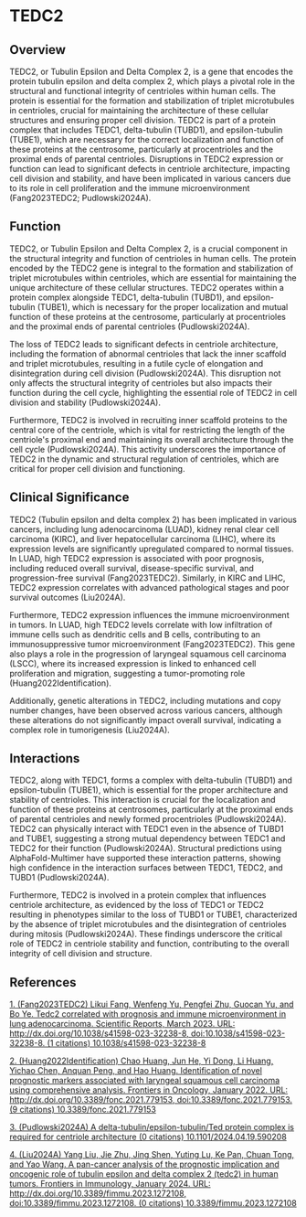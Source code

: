 # TEDC2

## Overview
TEDC2, or Tubulin Epsilon and Delta Complex 2, is a gene that encodes the protein tubulin epsilon and delta complex 2, which plays a pivotal role in the structural and functional integrity of centrioles within human cells. The protein is essential for the formation and stabilization of triplet microtubules in centrioles, crucial for maintaining the architecture of these cellular structures and ensuring proper cell division. TEDC2 is part of a protein complex that includes TEDC1, delta-tubulin (TUBD1), and epsilon-tubulin (TUBE1), which are necessary for the correct localization and function of these proteins at the centrosome, particularly at procentrioles and the proximal ends of parental centrioles. Disruptions in TEDC2 expression or function can lead to significant defects in centriole architecture, impacting cell division and stability, and have been implicated in various cancers due to its role in cell proliferation and the immune microenvironment (Fang2023TEDC2; Pudlowski2024A).

## Function
TEDC2, or Tubulin Epsilon and Delta Complex 2, is a crucial component in the structural integrity and function of centrioles in human cells. The protein encoded by the TEDC2 gene is integral to the formation and stabilization of triplet microtubules within centrioles, which are essential for maintaining the unique architecture of these cellular structures. TEDC2 operates within a protein complex alongside TEDC1, delta-tubulin (TUBD1), and epsilon-tubulin (TUBE1), which is necessary for the proper localization and mutual function of these proteins at the centrosome, particularly at procentrioles and the proximal ends of parental centrioles (Pudlowski2024A).

The loss of TEDC2 leads to significant defects in centriole architecture, including the formation of abnormal centrioles that lack the inner scaffold and triplet microtubules, resulting in a futile cycle of elongation and disintegration during cell division (Pudlowski2024A). This disruption not only affects the structural integrity of centrioles but also impacts their function during the cell cycle, highlighting the essential role of TEDC2 in cell division and stability (Pudlowski2024A).

Furthermore, TEDC2 is involved in recruiting inner scaffold proteins to the central core of the centriole, which is vital for restricting the length of the centriole's proximal end and maintaining its overall architecture through the cell cycle (Pudlowski2024A). This activity underscores the importance of TEDC2 in the dynamic and structural regulation of centrioles, which are critical for proper cell division and functioning.

## Clinical Significance
TEDC2 (Tubulin epsilon and delta complex 2) has been implicated in various cancers, including lung adenocarcinoma (LUAD), kidney renal clear cell carcinoma (KIRC), and liver hepatocellular carcinoma (LIHC), where its expression levels are significantly upregulated compared to normal tissues. In LUAD, high TEDC2 expression is associated with poor prognosis, including reduced overall survival, disease-specific survival, and progression-free survival (Fang2023TEDC2). Similarly, in KIRC and LIHC, TEDC2 expression correlates with advanced pathological stages and poor survival outcomes (Liu2024A).

Furthermore, TEDC2 expression influences the immune microenvironment in tumors. In LUAD, high TEDC2 levels correlate with low infiltration of immune cells such as dendritic cells and B cells, contributing to an immunosuppressive tumor microenvironment (Fang2023TEDC2). This gene also plays a role in the progression of laryngeal squamous cell carcinoma (LSCC), where its increased expression is linked to enhanced cell proliferation and migration, suggesting a tumor-promoting role (Huang2022Identification).

Additionally, genetic alterations in TEDC2, including mutations and copy number changes, have been observed across various cancers, although these alterations do not significantly impact overall survival, indicating a complex role in tumorigenesis (Liu2024A).

## Interactions
TEDC2, along with TEDC1, forms a complex with delta-tubulin (TUBD1) and epsilon-tubulin (TUBE1), which is essential for the proper architecture and stability of centrioles. This interaction is crucial for the localization and function of these proteins at centrosomes, particularly at the proximal ends of parental centrioles and newly formed procentrioles (Pudlowski2024A). TEDC2 can physically interact with TEDC1 even in the absence of TUBD1 and TUBE1, suggesting a strong mutual dependency between TEDC1 and TEDC2 for their function (Pudlowski2024A). Structural predictions using AlphaFold-Multimer have supported these interaction patterns, showing high confidence in the interaction surfaces between TEDC1, TEDC2, and TUBD1 (Pudlowski2024A).

Furthermore, TEDC2 is involved in a protein complex that influences centriole architecture, as evidenced by the loss of TEDC1 or TEDC2 resulting in phenotypes similar to the loss of TUBD1 or TUBE1, characterized by the absence of triplet microtubules and the disintegration of centrioles during mitosis (Pudlowski2024A). These findings underscore the critical role of TEDC2 in centriole stability and function, contributing to the overall integrity of cell division and structure.


## References


[1. (Fang2023TEDC2) Likui Fang, Wenfeng Yu, Pengfei Zhu, Guocan Yu, and Bo Ye. Tedc2 correlated with prognosis and immune microenvironment in lung adenocarcinoma. Scientific Reports, March 2023. URL: http://dx.doi.org/10.1038/s41598-023-32238-8, doi:10.1038/s41598-023-32238-8. (1 citations) 10.1038/s41598-023-32238-8](https://doi.org/10.1038/s41598-023-32238-8)

[2. (Huang2022Identification) Chao Huang, Jun He, Yi Dong, Li Huang, Yichao Chen, Anquan Peng, and Hao Huang. Identification of novel prognostic markers associated with laryngeal squamous cell carcinoma using comprehensive analysis. Frontiers in Oncology, January 2022. URL: http://dx.doi.org/10.3389/fonc.2021.779153, doi:10.3389/fonc.2021.779153. (9 citations) 10.3389/fonc.2021.779153](https://doi.org/10.3389/fonc.2021.779153)

[3. (Pudlowski2024A) A delta-tubulin/epsilon-tubulin/Ted protein complex is required for centriole architecture (0 citations) 10.1101/2024.04.19.590208](https://doi.org/10.1101/2024.04.19.590208)

[4. (Liu2024A) Yang Liu, Jie Zhu, Jing Shen, Yuting Lu, Ke Pan, Chuan Tong, and Yao Wang. A pan-cancer analysis of the prognostic implication and oncogenic role of tubulin epsilon and delta complex 2 (tedc2) in human tumors. Frontiers in Immunology, January 2024. URL: http://dx.doi.org/10.3389/fimmu.2023.1272108, doi:10.3389/fimmu.2023.1272108. (0 citations) 10.3389/fimmu.2023.1272108](https://doi.org/10.3389/fimmu.2023.1272108)